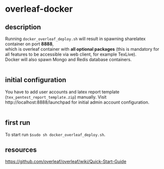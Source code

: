 # overleaf-docker
## description
Running `docker_overleaf_deploy.sh` will result in spawning sharelatex container on port **8888**,<br> which is overleaf container with **all optional packages** (this is mandatory for all features to be accessible via web client, for example TexLive).<br>
Docker will also spawn Mongo and Redis database containers. <br><br>
## initial configuration
You have to add user accounts and latex report template (`tex_pentest_report_template.zip`) manually.
Visit http://localhost:8888/launchpad for initial admin account configuration. 
<br><br>
## first run
To start run `$sudo sh docker_overleaf_deploy.sh`.
## resources
https://github.com/overleaf/overleaf/wiki/Quick-Start-Guide
